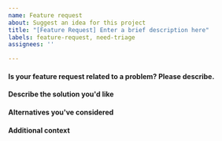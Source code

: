 ```yaml
---
name: Feature request
about: Suggest an idea for this project
title: "[Feature Request] Enter a brief description here"
labels: feature-request, need-triage
assignees: ''

---
```


#### Is your feature request related to a problem? Please describe.
<!--(Optional - a concise description of what the problem is. Ex. I'm always frustrated when [...])-->

#### Describe the solution you'd like
<!--(A clear and concise description of what you want to happen after this feature is added)-->

#### Alternatives you've considered
<!--(Describe any alternatives you've already considered/tried, if any)-->

#### Additional context
<!--(Any other info, links, images etc that can help with implementing or motivate adding this feature)-->
